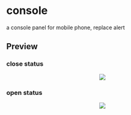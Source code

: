 # console

a console panel for mobile phone, replace alert

Preview
-------

### close status
<div align="center">
    <img src="images/close.png" />
</div>

### open status
<div align="center">
    <img src="images/open.png" />
</div>
